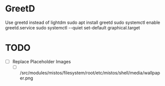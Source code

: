 # GreetD
Use greetd instead of lightdm
sudo apt install greetd
sudo systemctl enable greetd.service
sudo systemctl --quiet set-default graphical.target

# TODO
* [ ] Replace Placeholder Images
  * [ ] /src/modules/mistos/filesystem/root/etc/mistos/shell/media/wallpaper.png